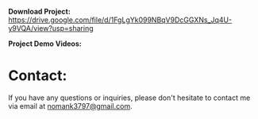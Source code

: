 **Download Project:** https://drive.google.com/file/d/1FgLgYk099NBqV9DcGGXNs_Jq4U-y9VQA/view?usp=sharing

**Project Demo Videos:**

# Contact:
If you have any questions or inquiries, please don't hesitate to contact me via email at nomank3797@gmail.com.
